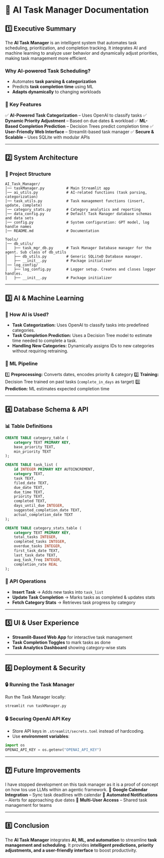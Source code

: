 # 📌 AI Task Manager Documentation

## **1️⃣ Executive Summary**
The **AI Task Manager** is an intelligent system that automates task scheduling, prioritization, and completion tracking. It integrates AI and machine learning to analyze user behavior and dynamically adjust priorities, making task management more efficient.

### **Why AI-powered Task Scheduling?**
- Automates **task parsing & categorization**
- Predicts **task completion time** using ML
- **Adapts dynamically** to changing workloads

### **🔹 Key Features**
✅ **AI-Powered Task Categorization** – Uses OpenAI to classify tasks
✅ **Dynamic Priority Adjustment** – Based on due dates & workload
✅ **ML-Based Completion Prediction** – Decision Trees predict completion time
✅ **User-Friendly Web Interface** – Streamlit-based task manager
✅ **Secure & Scalable** – Uses SQLite with modular APIs

---

## **2️⃣ System Architecture**
### **📂 Project Structure**
```
AI_Task_Manager/
│── taskManager.py          # Main Streamlit app
│── ai_utils.py             # AI-related functions (task parsing, categorization)
│── task_utils.py           # Task management functions (insert, update, complete)
│── category_stats.py       # Category analytics and reporting
│── data_config.py          # Default Task Manager database schemas and data sets
│── config.py               # System configuration: GPT model, log handle names 
│── README.md               # Documentation

Tools/
│── db_utils/
│   ├── task_mgr_db.py      # Task Manager Database manager for the agent. Sub class of db_utils
│   ├── db_utils.py      	# Generic SQLiteD Database manager. 
│   ├── __init__.py         # Package initializer
│── log_config/
│   ├── log_config.py      	# Logger setup. Creates and closes logger handles.  
│   ├── __init__.py         # Package initializer

```

---

## **3️⃣ AI & Machine Learning**
### **📌 How AI is Used?**
- **Task Categorization:** Uses OpenAI to classify tasks into predefined categories.
- **Task Completion Prediction:** Uses a Decision Tree model to estimate time needed to complete a task.
- **Handling New Categories:** Dynamically assigns IDs to new categories without requiring retraining.

### **🔹 ML Pipeline**
1️⃣ **Preprocessing:** Converts dates, encodes priority & category
2️⃣ **Training:** Decision Tree trained on past tasks (`complete_in_days` as target)
3️⃣ **Prediction:** ML estimates expected completion time

---

## **4️⃣ Database Schema & API**
### **📊 Table Definitions**
```sql
CREATE TABLE category_table (
    category TEXT PRIMARY KEY,
    base_priority TEXT,
    min_priority TEXT
);

CREATE TABLE task_list (
    id INTEGER PRIMARY KEY AUTOINCREMENT,
    category TEXT,
    task TEXT,
    filed_date TEXT,
    due_date TEXT,
    due_time TEXT,
    priority TEXT,
    completed TEXT,
    days_until_due INTEGER,
    suggested_completion_date TEXT,
    actual_completion_date TEXT
);

CREATE TABLE category_stats_table (
    category TEXT PRIMARY KEY,
    total_tasks INTEGER,
    completed_tasks INTEGER,
    overdue_tasks INTEGER,
    first_task_date TEXT,
    last_task_date TEXT,
    avg_task_freq INTEGER,
    completion_rate REAL
);
```
### **🔹 API Operations**
- **Insert Task** → Adds new tasks into `task_list`
- **Update Task Completion** → Marks tasks as completed & updates stats
- **Fetch Category Stats** → Retrieves task progress by category

---

## **5️⃣ UI & User Experience**
- **Streamlit-Based Web App** for interactive task management
- **Task Completion Toggles** to mark tasks as done
- **Task Analytics Dashboard** showing category-wise stats

---

## **6️⃣ Deployment & Security**
### **🔒 Running the Task Manager**
Run the Task Manager locally:
```sh
streamlit run taskManager.py
```
### **🔒 Securing OpenAI API Key**
- Store API keys in `.streamlit/secrets.toml` instead of hardcoding.
- Use **environment variables**:
```python
import os
OPENAI_API_KEY = os.getenv("OPENAI_API_KEY")
```

---

## **7️⃣ Future Improvements**
I have stopped development on this task manager as it is a proof of concept on how tos use LLMs within an agentic framework.
🔹 **Google Calendar Integration** – Sync task deadlines with calendar
🔹 **Automated Notifications** – Alerts for approaching due dates
🔹 **Multi-User Access** – Shared task management for teams

---

## **8️⃣ Conclusion**
The **AI Task Manager** integrates **AI, ML, and automation** to streamline **task management and scheduling**. It provides **intelligent predictions, priority adjustments, and a user-friendly interface** to boost productivity.

